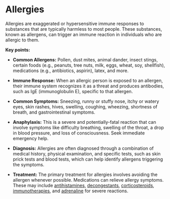 # Allergies

Allergies are exaggerated or hypersensitive immune responses to substances that are typically harmless to most people. These substances, known as allergens, can trigger an immune reaction in individuals who are allergic to them.

**Key points:**

* **Common Allergens:** Pollen, dust mites, animal dander, insect stings, certain foods (e.g., peanuts, tree nuts, milk, eggs, wheat, soy, shellfish), medications (e.g., antibiotics, aspirin), latex, and more.

* **Immune Response:** When an allergic person is exposed to an allergen, their immune system recognizes it as a threat and produces antibodies, such as IgE (immunoglobulin E), specific to that allergen.

* **Common Symptoms:** Sneezing, runny or stuffy nose, itchy or watery eyes, skin rashes, hives, swelling, coughing, wheezing, shortness of breath, and gastrointestinal symptoms.

* **Anaphylaxis:** This is a severe and potentially-fatal reaction that can involve symptoms like difficulty breathing, swelling of the throat, a drop in blood pressure, and loss of consciousness. Seek immediate emergency help.

* **Diagnosis:** Allergies are often diagnosed through a combination of medical history, physical examination, and specific tests, such as skin prick tests and blood tests, which can help identify allergens triggering the symptoms.

* **Treatment:** The primary treatment for allergies involves avoiding the allergen whenever possible. Medications can relieve allergy symptoms. These may include [antihistamines](../antihistamines/), [decongestants](../decongestants/), [corticosteroids](../corticosteroids/), [immunotherapies](../immunotherapies), and [adrenaline](../adrenaline/) for severe reactions.
